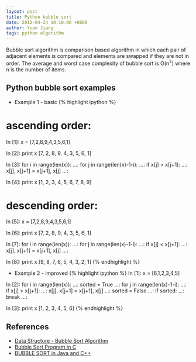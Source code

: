 ```yaml
---
layout: post
title: Python bubble sort
date: 2012-04-24 10:10:00 +0800
author: Yuan Jiang
tags: python algorithm
---
```


Bubble sort algorithm is comparison based algorithm in which each pair of adjacent elements is compared and elements are swapped if they are not in order. The average and worst case complexity of bubble sort is O(n<sup>2</sup>) where n is the number of items.

## Python bubble sort examples

- Example 1 - basic
{% highlight ipython %}
# ascending order:
In [1]: x = [7,2,8,9,4,3,5,6,1]

In [2]: print x
[7, 2, 8, 9, 4, 3, 5, 6, 1]

In [3]: for i in range(len(x)):
   ...:     for j in range(len(x)-1-i):
   ...:         if x[j] > x[j+1]:
   ...:             x[j], x[j+1] = x[j+1], x[j]
   ...:             

In [4]: print x
[1, 2, 3, 4, 5, 6, 7, 8, 9]

# descending order:
In [5]: x = [7,2,8,9,4,3,5,6,1]

In [6]: print x
[7, 2, 8, 9, 4, 3, 5, 6, 1]

In [7]: for i in range(len(x)):
   ...:     for j in range(len(x)-1-i):
   ...:         if x[j] < x[j+1]:
   ...:             x[j], x[j+1] = x[j+1], x[j]
   ...:             

In [8]: print x
[9, 8, 7, 6, 5, 4, 3, 2, 1]
{% endhighlight %}

- Example 2 - improved
{% highlight ipython %}
In [1]: x = [6,1,2,3,4,5]

In [2]: for i in range(len(x)):
   ...:     sorted = True
   ...:     for j in range(len(x)-1-i):
   ...:         if x[j] > x[j+1]:
   ...:             x[j], x[j+1] = x[j+1], x[j]
   ...:             sorted = False
   ...:     if sorted:
   ...:         break
   ...:     

In [3]: print x
[1, 2, 3, 4, 5, 6]
{% endhighlight %}

## References
- [Data Structure - Bubble Sort Algorithm](http://www.tutorialspoint.com/data_structures_algorithms/bubble_sort_algorithm.htm)
- [Bubble Sort Program in C](http://www.tutorialspoint.com/data_structures_algorithms/bubble_sort_program_in_c.htm)
- [BUBBLE SORT in Java and C++](http://www.algolist.net/Algorithms/Sorting/Bubble_sort)
